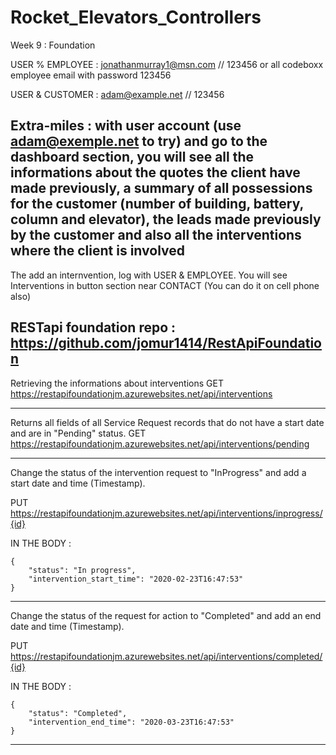 
# Rocket_Elevators_Controllers
Week 9 : Foundation



USER % EMPLOYEE : 
jonathanmurray1@msn.com // 123456
or all codeboxx employee email with password 123456


USER & CUSTOMER  :
adam@example.net   // 123456


Extra-miles :
with user account (use adam@exemple.net to try) and go to the dashboard section, you will see all the informations about the quotes the client have made previously,
a summary of all possessions for the customer (number of building, battery, column and elevator), the leads made previously by the customer
and also all the interventions where the client is involved
----------------------------------------------------------------


The add an internvention, log with USER & EMPLOYEE. You will see Interventions in button section near CONTACT
(You can do it on cell phone also)



RESTapi foundation repo : https://github.com/jomur1414/RestApiFoundation
-----------------------------------------------------------------

Retrieving the informations about interventions
GET
https://restapifoundationjm.azurewebsites.net/api/interventions

-----------------------------------------------------------------

Returns all fields of all Service Request records that do not have a start date and are in "Pending" status.
GET 
https://restapifoundationjm.azurewebsites.net/api/interventions/pending

-----------------------------------------------------------------

Change the status of the intervention request to "InProgress" and add a start date and time (Timestamp).

PUT 
https://restapifoundationjm.azurewebsites.net/api/interventions/inprogress/{id}

IN THE BODY :

    {
        "status": "In progress",
        "intervention_start_time": "2020-02-23T16:47:53"
    }
    

-----------------------------------------------------------------

Change the status of the request for action to "Completed" and add an end date and time (Timestamp).

PUT
https://restapifoundationjm.azurewebsites.net/api/interventions/completed/{id}

IN THE BODY :

    {
        "status": "Completed",
        "intervention_end_time": "2020-03-23T16:47:53"
    }
    

-----------------------------------------------------------------